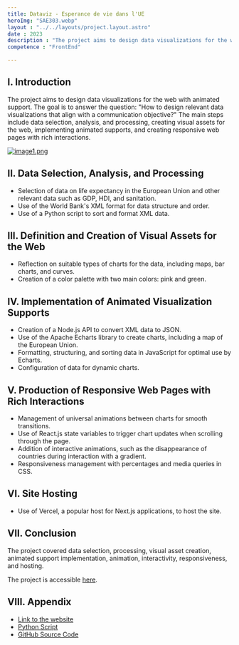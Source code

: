 ```yaml
---
title: Dataviz - Esperance de vie dans l'UE
heroImg: "SAE303.webp"
layout : "../../layouts/project.layout.astro"
date : 2023
description : "The project aims to design data visualizations for the web with animated support. The goal is to address the question: 'How to design relevant data visualizations aligned with a communication objective?' The main steps involve data selection, analysis, and processing, creating visual assets for the web, implementing animated supports, and creating responsive web pages with rich interactions."
competence : "FrontEnd"

---
```

## I. Introduction

The project aims to design data visualizations for the web with animated support. The goal is to answer the question: "How to design relevant data visualizations that align with a communication objective?" The main steps include data selection, analysis, and processing, creating visual assets for the web, implementing animated supports, and creating responsive web pages with rich interactions.

[![image1.png](/img/datavizLifeExpectancyEU/image1.png)](https://dataviz-life-expectancy-eu.antocrea.dev)

## II. Data Selection, Analysis, and Processing

- Selection of data on life expectancy in the European Union and other relevant data such as GDP, HDI, and sanitation.
- Use of the World Bank's XML format for data structure and order.
- Use of a Python script to sort and format XML data.

## III. Definition and Creation of Visual Assets for the Web

- Reflection on suitable types of charts for the data, including maps, bar charts, and curves.
- Creation of a color palette with two main colors: pink and green.

## IV. Implementation of Animated Visualization Supports

- Creation of a Node.js API to convert XML data to JSON.
- Use of the Apache Echarts library to create charts, including a map of the European Union.
- Formatting, structuring, and sorting data in JavaScript for optimal use by Echarts.
- Configuration of data for dynamic charts.

## V. Production of Responsive Web Pages with Rich Interactions

- Management of universal animations between charts for smooth transitions.
- Use of React.js state variables to trigger chart updates when scrolling through the page.
- Addition of interactive animations, such as the disappearance of countries during interaction with a gradient.
- Responsiveness management with percentages and media queries in CSS.

## VI. Site Hosting

- Use of Vercel, a popular host for Next.js applications, to host the site.

## VII. Conclusion

The project covered data selection, processing, visual asset creation, animated support implementation, animation, interactivity, responsiveness, and hosting.

The project is accessible [here](https://dataviz-life-expectancy-eu.antocrea.dev).

## VIII. Appendix

- [Link to the website](https://dataviz-life-expectancy-eu.antocrea.dev)
- [Python Script](https://github.com/antoCreaDev/SAE303-DATAVIZ/blob/main/public/main.py)
- [GitHub Source Code](https://github.com/antoCreaDev/SAE303-DATAVIZ)
